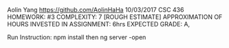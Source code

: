Aolin Yang
https://github.com/AolinHaHa
10/03/2017
CSC 436
HOMEWORK: #3
COMPLEXITY: 7
[ROUGH ESTIMATE] APPROXIMATION OF HOURS INVESTED IN ASSIGNMENT: 6hrs
EXPECTED GRADE: A, 

Run Instruction:
npm install
then
ng server -open